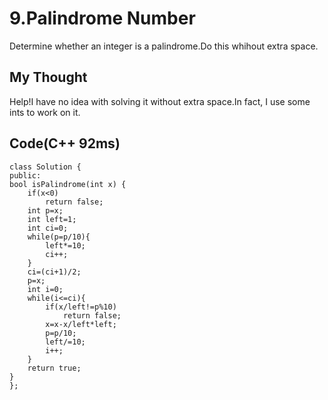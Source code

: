 # 9.Palindrome Number
Determine whether an integer is a palindrome.Do this whihout extra space. 
## My Thought
Help!I have no idea with solving it without extra space.In fact, I use some ints to work on it.
## Code(C++ 92ms)
	
    class Solution {
	public:
    bool isPalindrome(int x) {
        if(x<0)
            return false;
        int p=x;
        int left=1;
        int ci=0;
        while(p=p/10){
            left*=10;
            ci++;
        }
        ci=(ci+1)/2;
        p=x;
        int i=0;
        while(i<=ci){
            if(x/left!=p%10)
                return false;
            x=x-x/left*left;
            p=p/10;
            left/=10;
            i++;
        }
        return true;
    }
	};